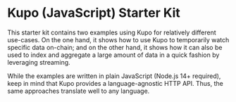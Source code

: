 # Kupo (JavaScript) Starter Kit

This starter kit contains two examples using Kupo for relatively different use-cases. On the one hand, it shows how to use Kupo to temporarily watch specific data on-chain; and on the other hand, it shows how it can also be used to index and aggregate a large amount of data in a quick fashion by leveraging streaming.

While the examples are written in plain JavaScript (Node.js 14+ required), keep in mind that Kupo provides a language-agnostic HTTP API. Thus, the same approaches translate well to any language.
